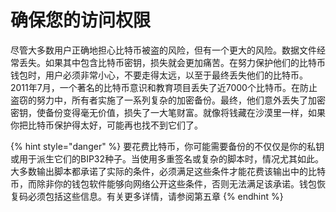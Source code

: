 # 确保您的访问权限

尽管大多数用户正确地担心比特币被盗的风险，但有一个更大的风险。数据文件经常丢失。如果其中包含比特币密钥，损失就会更加痛苦。在努力保护他们的比特币钱包时，用户必须非常小心，不要走得太远，以至于最终丢失他们的比特币。2011年7月，一个著名的比特币意识和教育项目丢失了近7000个比特币。在防止盗窃的努力中，所有者实施了一系列复杂的加密备份。最终，他们意外丢失了加密密钥，使备份变得毫无价值，损失了一大笔财富。就像将钱藏在沙漠里一样，如果你把比特币保护得太好，可能再也找不到它们了。

{% hint style="danger" %}
要花费比特币，你可能需要备份的不仅仅是你的私钥或用于派生它们的BIP32种子。当使用多重签名或复杂的脚本时，情况尤其如此。大多数输出脚本都承诺了实际的条件，必须满足这些条件才能花费该输出中的比特币，而除非你的钱包软件能够向网络公开这些条件，否则无法满足该承诺。钱包恢复码必须包括这些信息。有关更多详情，请参阅第五章
{% endhint %}
